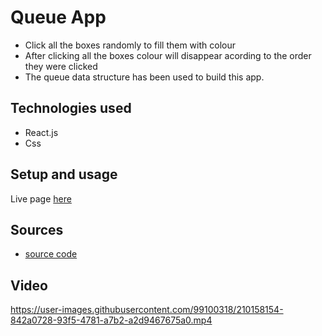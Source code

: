 # Queue App

- Click all the boxes randomly to fill them with colour
- After clicking all the boxes colour will disappear acording to the order they were clicked
- The queue data structure has been used to build this app.

## Technologies used

- React.js
- Css

## Setup and usage

Live page [here](https://queuecolorapp.netlify.app/)

## Sources

- [source code]()

## Video



https://user-images.githubusercontent.com/99100318/210158154-842a0728-93f5-4781-a7b2-a2d9467675a0.mp4

